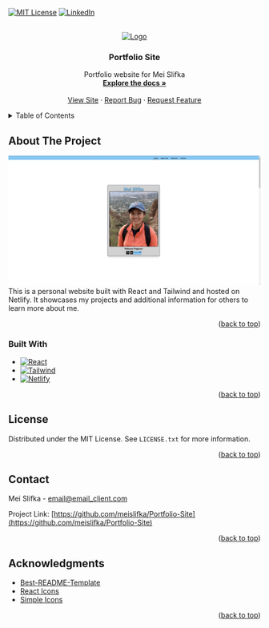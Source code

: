 <!-- Improved compatibility of back to top link: See: https://github.com/othneildrew/Best-README-Template/pull/73 -->
<a name="readme-top"></a>
<!--
*** Thanks for checking out the Best-README-Template. If you have a suggestion
*** that would make this better, please fork the repo and create a pull request
*** or simply open an issue with the tag "enhancement".
*** Don't forget to give the project a star!
*** Thanks again! Now go create something AMAZING! :D
-->



<!-- PROJECT SHIELDS -->
<!--
*** I'm using markdown "reference style" links for readability.
*** Reference links are enclosed in brackets [ ] instead of parentheses ( ).
*** See the bottom of this document for the declaration of the reference variables
*** for contributors-url, forks-url, etc. This is an optional, concise syntax you may use.
*** https://www.markdownguide.org/basic-syntax/#reference-style-links
-->

[![MIT License][license-shield]][license-url]
[![LinkedIn][linkedin-shield]][linkedin-url]



<!-- PROJECT LOGO -->
<br />
<div align="center">
  <a href="https://github.com/meislifka/Portfolio-Site">
    <img src="public/favicon.ico" alt="Logo" width="80" height="80">
  </a>

<h3 align="center">Portfolio Site</h3>

  <p align="center">
    Portfolio website for Mei Slifka
    <br />
    <a href="https://github.com/meislifka/Portfolio-Site"><strong>Explore the docs »</strong></a>
    <br />
    <br />
    <a href="https://meislifka.dev">View Site</a>
    ·
    <a href="https://github.com/meislifka/Portfolio-Site/issues/new?labels=bug&template=bug-report---.md">Report Bug</a>
    ·
    <a href="https://github.com/meislifka/Portfolio-Site/issues/new?labels=enhancement&template=feature-request---.md">Request Feature</a>
  </p>
</div>



<!-- TABLE OF CONTENTS -->
<details>
  <summary>Table of Contents</summary>
  <ol>
    <li>
      <a href="#about-the-project">About The Project</a>
      <ul>
        <li><a href="#built-with">Built With</a></li>
      </ul>
    </li>
    <li><a href="#contact">Contact</a></li>
    <li><a href="#acknowledgments">Acknowledgments</a></li>
  </ol>
</details>



<!-- ABOUT THE PROJECT -->
## About The Project

[![Product Name Screen Shot][product-screenshot]](https://example.com)
This is a personal website built with React and Tailwind and hosted on Netlify. It showcases my projects and additional information for others to learn more about me.

<p align="right">(<a href="#readme-top">back to top</a>)</p>



### Built With

* [![React][React.js]][React-url]
* [![Tailwind][Tailwind.css]][Tailwind-url]
* [![Netlify][Netlify-badge]][Netlify-url]

<p align="right">(<a href="#readme-top">back to top</a>)</p>


<!-- LICENSE -->
## License

Distributed under the MIT License. See `LICENSE.txt` for more information.

<p align="right">(<a href="#readme-top">back to top</a>)</p>



<!-- CONTACT -->
## Contact

Mei Slifka - email@email_client.com

Project Link: [https://github.com/meislifka/Portfolio-Site](https://github.com/meislifka/Portfolio-Site)

<p align="right">(<a href="#readme-top">back to top</a>)</p>



<!-- ACKNOWLEDGMENTS -->
## Acknowledgments

* [Best-README-Template](https://github.com/othneildrew/Best-README-Template)
* [React Icons](https://react-icons.github.io/react-icons/)
* [Simple Icons](https://simpleicons.org/?q=mit+li)

<p align="right">(<a href="#readme-top">back to top</a>)</p>



<!-- MARKDOWN LINKS & IMAGES -->
<!-- https://www.markdownguide.org/basic-syntax/#reference-style-links -->
[license-shield]: https://img.shields.io/badge/license-MIT-a5c914.svg?style=for-the-badge
[license-url]: https://github.com/meislifka/Portfolio-Site/blob/master/LICENSE.txt
[linkedin-shield]: https://img.shields.io/badge/-LinkedIn-black.svg?style=for-the-badge&logo=linkedin&colorB=0072B1
[linkedin-url]: https://linkedin.com/in/meislifka
[product-screenshot]: src/assets/website.jpg
[React.js]: https://img.shields.io/badge/React-20232A?style=for-the-badge&logo=react&logoColor=61DAFB
[React-url]: https://reactjs.org/

[Tailwind.css]: https://img.shields.io/badge/tailwindcss-32D1FF.svg?style=for-the-badge&logo=tailwind-css&logoColor=white
[Tailwind-url]: https://tailwind.com/

[Netlify-badge]: https://img.shields.io/badge/netlify-%23000000.svg?style=for-the-badge&logo=netlify&logoColor=#FFFF
[Netlify-url]: https://www.netlify.com/
